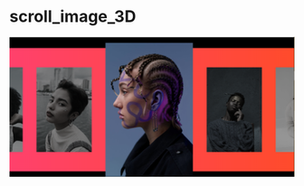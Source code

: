 <h1>scroll_image_3D</h1> 
<img src="https://github.com/aminos02/scroll_image_3D/blob/main/scrollImage3d.PNG" alt="3D SCROLLING"/>
